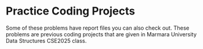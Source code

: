 # Practice Coding Projects
Some of these problems have report files you can also check out.
These problems are previous coding projects that are given in Marmara University Data Structures CSE2025 class.
